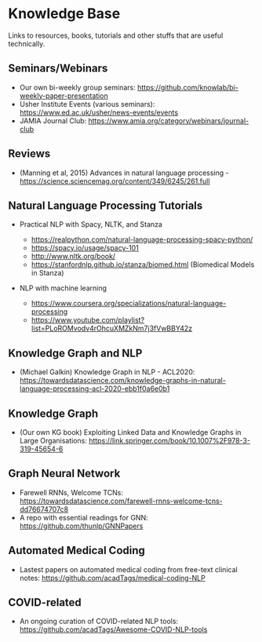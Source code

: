 # Knowledge Base
Links to resources, books, tutorials and other stuffs that are useful technically.

## Seminars/Webinars
- Our own bi-weekly group seminars: https://github.com/knowlab/bi-weekly-paper-presentation
- Usher Institute Events (various seminars): https://www.ed.ac.uk/usher/news-events/events
- JAMIA Journal Club: https://www.amia.org/category/webinars/journal-club

## Reviews
- (Manning et al, 2015) Advances in natural language processing - https://science.sciencemag.org/content/349/6245/261.full

## Natural Language Processing Tutorials
- Practical NLP with Spacy, NLTK, and Stanza
  - https://realpython.com/natural-language-processing-spacy-python/
  - https://spacy.io/usage/spacy-101 
  - http://www.nltk.org/book/
  - https://stanfordnlp.github.io/stanza/biomed.html (Biomedical Models in Stanza)
 
- NLP with machine learning
  - https://www.coursera.org/specializations/natural-language-processing
  - https://www.youtube.com/playlist?list=PLoROMvodv4rOhcuXMZkNm7j3fVwBBY42z

## Knowledge Graph and NLP
- (Michael Galkin) Knowledge Graph in NLP - ACL2020: https://towardsdatascience.com/knowledge-graphs-in-natural-language-processing-acl-2020-ebb1f0a6e0b1

## Knowledge Graph
- (Our own KG book) Exploiting Linked Data and Knowledge Graphs in Large Organisations: https://link.springer.com/book/10.1007%2F978-3-319-45654-6

## Graph Neural Network
- Farewell RNNs, Welcome TCNs: https://towardsdatascience.com/farewell-rnns-welcome-tcns-dd76674707c8
- A repo with essential readings for GNN: https://github.com/thunlp/GNNPapers

## Automated Medical Coding
- Lastest papers on automated medical coding from free-text clinical notes: https://github.com/acadTags/medical-coding-NLP

## COVID-related
- An ongoing curation of COVID-related NLP tools: https://github.com/acadTags/Awesome-COVID-NLP-tools
